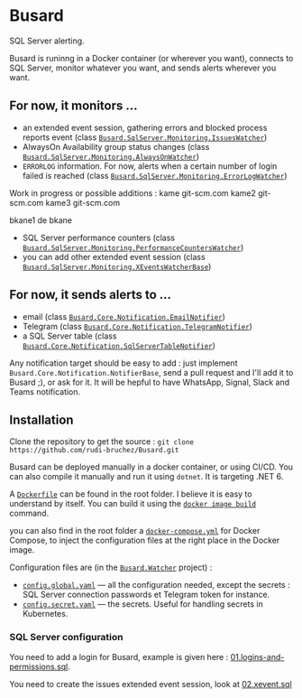 # Busard

SQL Server alerting.

Busard is runinng in a Docker container (or wherever you want), connects to SQL Server, monitor whatever you want, and sends alerts wherever you want.

## For now, it monitors ...


- an extended event session, gathering errors and blocked process reports event (class [`Busard.SqlServer.Monitoring.IssuesWatcher`](./Busard.SqlServer/Monitoring/IssuesWatcher.cs))
- AlwaysOn Availability group status changes (class [`Busard.SqlServer.Monitoring.AlwaysOnWatcher`](./Busard.SqlServer/Monitoring/AlwaysOnWatcher.cs))
- `ERRORLOG` information. For now, alerts when a certain number of login failed is reached (class [`Busard.SqlServer.Monitoring.ErrorLogWatcher`](./Busard.SqlServer/Monitoring/ErrorLogWatcher.cs))

Work in progress or possible additions :
kame git-scm.com
kame2 git-scm.com
kame3 git-scm.com

bkane1 de bkane


- SQL Server performance counters (class [`Busard.SqlServer.Monitoring.PerformanceCountersWatcher`](./Busard.SqlServer/Monitoring/PerformanceCountersWatcher.cs))
- you can add other extended event session (class [`Busard.SqlServer.Monitoring.XEventsWatcherBase`](./Busard.SqlServer/Monitoring/XEventsWatcherBase.cs))

## For now, it sends alerts to ...

- email (class [`Busard.Core.Notification.EmailNotifier`](./Busard.Core/Notification/EmailNotifier.cs))
- Telegram (class [`Busard.Core.Notification.TelegramNotifier`](./Busard.Core/Notification/TelegramNotifier.cs))
- a SQL Server table (class [`Busard.Core.Notification.SqlServerTableNotifier`](./Busard.Core/Notification/SqlServerTableNotifier.cs))

Any notification target should be easy to add : just implement `Busard.Core.Notification.NotifierBase`, send a pull request and I'll add it to Busard ;), or ask for it. It will be hepful to have WhatsApp, Signal, Slack and Teams notification.

## Installation

Clone the repository to get the source : `git clone https://github.com/rudi-bruchez/Busard.git`

Busard can be deployed manually in a docker container, or using CI/CD. You can also compile it manually and run it using `dotnet`. It is targeting .NET 6.

A [`Dockerfile`](./Dockerfile) can be found in the root folder. I believe it is easy to understand by itself. You can build it using the [`docker image build`](https://docs.docker.com/engine/reference/commandline/image_build/) command.

you can also find in the root folder a [`docker-compose.yml`](docker-compose.yml) for Docker Compose, to inject the configuration files at the right place in the Docker image.

Configuration files are (in the [`Busard.Watcher`](./Busard.Watcher/) project) :

- [`config.global.yaml`](./Busard.Watcher/config.global.yaml) — all the configuration needed, except the secrets : SQL Server connection passwords et Telegram token for instance.
- [`config.secret.yaml`](./Busard.Watcher/config.secret.yaml) — the secrets. Useful for handling secrets in Kubernetes.

### SQL Server configuration

You need to add a login for Busard, example is given here : [01.logins-and-permissions.sql](SqlServer.Scripts/01.logins-and-permissions.sql).

You need to create the issues extended event session, look at [02.xevent.sql](SqlServer.Scripts/02.xevent.sql)
  